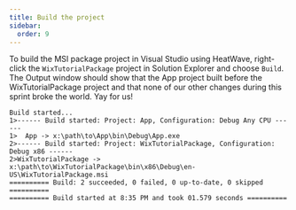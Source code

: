 ```yaml
---
title: Build the project
sidebar:
  order: 9
---
```


To build the MSI package project in Visual Studio using HeatWave, right-click the `WixTutorialPackage` project in Solution Explorer and choose `Build`. The Output window should show that the App project built before the WixTutorialPackage project and that none of our other changes during this sprint broke the world. Yay for us!

```
Build started...
1>------ Build started: Project: App, Configuration: Debug Any CPU ------
1>  App -> x:\path\to\App\bin\Debug\App.exe
2>------ Build started: Project: WixTutorialPackage, Configuration: Debug x86 ------
2>WixTutorialPackage -> x:\path\to\WixTutorialPackage\bin\x86\Debug\en-US\WixTutorialPackage.msi
========== Build: 2 succeeded, 0 failed, 0 up-to-date, 0 skipped ==========
========== Build started at 8:35 PM and took 01.579 seconds ==========
```
